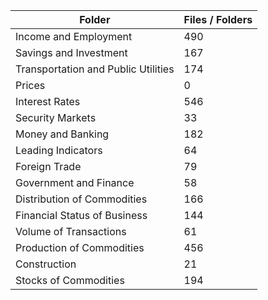 | Folder                              |   Files / Folders |
|-------------------------------------|-------------------|
| Income and Employment               |               490 |
| Savings and Investment              |               167 |
| Transportation and Public Utilities |               174 |
| Prices                              |                 0 |
| Interest Rates                      |               546 |
| Security Markets                    |                33 |
| Money and Banking                   |               182 |
| Leading Indicators                  |                64 |
| Foreign Trade                       |                79 |
| Government and Finance              |                58 |
| Distribution of Commodities         |               166 |
| Financial Status of Business        |               144 |
| Volume of Transactions              |                61 |
| Production of Commodities           |               456 |
| Construction                        |                21 |
| Stocks of Commodities               |               194 |